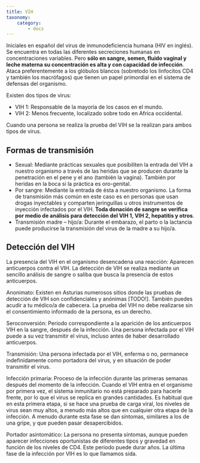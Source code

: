 ```yaml
---
title: VIH
taxonomy:
    category:
        - docs
---
```


Iniciales en español del virus de inmunodeficiencia humana (HIV en inglés). Se encuentra en todas las diferentes secreciones humanas en concentraciones variables. Pero **sólo en sangre, semen, fluido vaginal y leche materna su concentración es alta y con capacidad de infección**. Ataca preferentemente a los glóbulos blancos (sobretodo los linfocitos CD4 y también los macrófagos) que tienen un papel primordial en el sistema de defensas del organismo.

Existen dos tipos de virus:

* VIH 1: Responsable de la mayoría de los casos en el mundo.
* VIH 2: Menos frecuente, localizado sobre todo en Africa occidental.

Cuando una persona se realiza la prueba del VIH se la realizan para ambos tipos de virus.

## Formas de transmisión

* Sexual: Mediante prácticas sexuales que posibiliten la entrada del VIH a nuestro organismo a través de las heridas que se producen durante la penetración en el pene y el ano (también la vagina). También por heridas en la boca si la práctica es oro-genital.
* Por sangre: Mediante la entrada de ésta a nuestro organismo. La forma de transmisión más común en este caso es en personas que usan drogas inyectables y comparten jeringuillas u otros instrumentos de inyección infectados por el VIH. **Toda donación de sangre se verifica por medio de análisis para detección del VIH 1, VIH 2, hepatitis y otros**.
* Transmisión madre – hijo/a: Durante el embarazo, el parto o la lactancia puede producirse la transmisión del virus de la madre a su hijo/a.

## Detección del VIH

La presencia del VIH en el organismo desencadena una reacción: Aparecen anticuerpos contra el VIH. La detección de VIH se realiza mediante un sencillo análisis de sangre o saliba que busca la presencia de estos anticuerpos.

Anonimato: Existen en Asturias numerosos sitios donde las pruebas de detección de VIH son confidenciales y anónimas [TODO!]. También puedes acudir a tu médico/a de cabecera. La prueba del VIH no debe realizarse sin el consentimiento informado de la persona, es un derecho.

Seroconversión: Periodo correspondiente a la aparición de los anticuerpos VIH en la sangre, después de la infección. Una persona infectada por el VIH puede a su vez transmitir el virus, incluso antes de haber desarrollado anticuerpos.

Transmisión: Una persona infectada por el VIH, enferma o no, permanece indefinidamente como portadora del virus, y en situación de poder transmitir el virus.

Infección primaria: Proceso de la infección durante las primeras semanas después del momento de la infección. Cuando el VIH entra en el organismo por primera vez, el sistema inmunitario no está preparado para hacerle frente, por lo que el virus se replica en grandes cantidades. Es habitual que en esta primera etapa, si se hace una prueba de carga viral, los niveles de virus sean muy altos, a menudo más altos que en cualquier otra etapa de la infección. A menudo durante esta fase se dan síntomas, similares a los de una gripe, y que pueden pasar desapercibidos.

Portador asintomático: La persona no presenta síntomas, aunque pueden aparecer infecciones oportunistas de diferentes tipos y gravedad en función de los niveles de CD4. Este periodo puede durar años. La última fase de la infección por VIH es lo que llamamos sida.